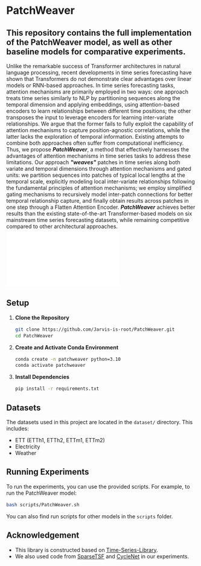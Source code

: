 # PatchWeaver

This repository contains the full implementation of the PatchWeaver model, as well as other baseline models for comparative experiments.
---
Unlike the remarkable success of Transformer architectures in natural language processing, recent developments in time series forecasting have shown that Transformers do not demonstrate clear advantages over linear models or RNN-based approaches. In time series forecasting tasks, attention mechanisms are primarily employed in two ways: one approach treats time series similarly to NLP by partitioning sequences along the temporal dimension and applying embeddings, using attention-based encoders to learn relationships between different time positions; the other transposes the input to leverage encoders for learning inter-variate relationships. We argue that the former fails to fully exploit the capability of attention mechanisms to capture position-agnostic correlations, while the latter lacks the exploration of temporal information. Existing attempts to combine both approaches often suffer from computational inefficiency. Thus, we propose ***PatchWeaver***, a method that effectively harnesses the advantages of attention mechanisms in time series tasks to address these limitations. Our approach ***"weaves"*** patches in time series along both variate and temporal dimensions through attention mechanisms and gated units: we partition sequences into patches of typical local lengths at the temporal scale, explicitly modeling local inter-variate relationships following the fundamental principles of attention mechanisms; we employ simplified gating mechanisms to recursively model inter-patch connections for better temporal relationship capture, and finally obtain results across patches in one step through a Flatten Attention Encoder. ***PatchWeaver*** achieves better results than the existing state-of-the-art Transformer-based models on six mainstream time series forecasting datasets, while remaining competitive compared to other architectural approaches.
![PatchWeaver model structure](./resources/main.pdf)

## Setup

1.  **Clone the Repository**

    ```bash
    git clone https://github.com/Jarvis-is-root/PatchWeaver.git
    cd PatchWeaver
    ```

2.  **Create and Activate Conda Environment**

    ```bash
    conda create -n patchweaver python=3.10
    conda activate patchweaver
    ```

3.  **Install Dependencies**

    ```bash
    pip install -r requirements.txt
    ```

## Datasets

The datasets used in this project are located in the `dataset/` directory. This includes:
- ETT (ETTh1, ETTh2, ETTm1, ETTm2)
- Electricity
- Weather

## Running Experiments

To run the experiments, you can use the provided scripts. For example, to run the PatchWeaver model:

```bash
bash scripts/PatchWeaver.sh
```

You can also find run scripts for other models in the `scripts` folder.

## Acknowledgement

*   This library is constructed based on [Time-Series-Library](https://github.com/thuml/Time-Series-Library).
*   We also used code from [SparseTSF](https://github.com/lss-1138/SparseTSF) and [CycleNet](https://github.com/ACAT-SCUT/CycleNet) in our experiments.